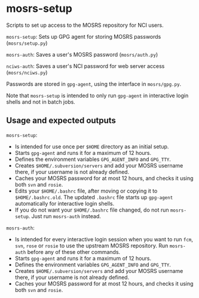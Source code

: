 # mosrs-setup

Scripts to set up access to the MOSRS repository for NCI users.

`mosrs-setup`: Sets up GPG agent for storing MOSRS passwords (`mosrs/setup.py`)

`mosrs-auth`: Saves a user's MOSRS password (`mosrs/auth.py`)

`nciws-auth`: Saves a user's NCI password for web server access (`mosrs/nciws.py`)

Passwords are stored in `gpg-agent`, using the interface in `mosrs/gpg.py`. 

Note that `mosrs-setup` is intended to only run `gpg-agent` in interactive login shells and not in batch jobs.

## Usage and expected outputs

`mosrs-setup`:
- Is intended for use once per `$HOME` directory as an initial setup.
- Starts `gpg-agent` and runs it for a maximum of 12 hours.
- Defines the environment variables `GPG_AGENT_INFO` and `GPG_TTY`.
- Creates `$HOME/.subversion/servers` and add your MOSRS username there, if your username is not already defined.
- Caches your MOSRS password for at most 12 hours, and checks it using both `svn` and `rosie`.
- Edits your `$HOME/.bashrc` file, after moving or copying it to `$HOME/.bashrc.old`. The updated `.bashrc` file starts up `gpg-agent` automatically for interactive login shells.
- If you do not want your `$HOME/.bashrc` file changed, do not run `mosrs-setup`. Just run `mosrs-auth` instead.

`mosrs-auth`:
- Is intended for every interactive login session when you want to run `fcm`, `svn`, `rose` or `rosie` to use the upstream MOSRS repository. Run `mosrs-auth` before any of these other commands.
- Starts `gpg-agent` and runs it for a maximum of 12 hours.
- Defines the environment variables `GPG_AGENT_INFO` and `GPG_TTY`.
- Creates `$HOME/.subversion/servers` and add your MOSRS username there, if your username is not already defined.
- Caches your MOSRS password for at most 12 hours, and checks it using both `svn` and `rosie`.

